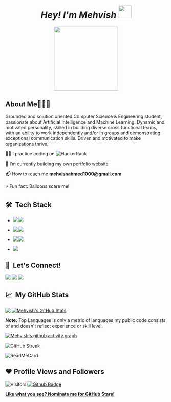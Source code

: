 <h1 align="center"><i>Hey! I'm Mehvish </i><img src="https://raw.githubusercontent.com/aemmadi/aemmadi/master/wave.gif" width="40px"></h1> 

<p align="center"> <img src="https://octodex.github.com/images/daftpunktocat-guy.gif" height="200px" width="200px"></p>

## About Me👩‍🎓👋

Grounded and solution oriented Computer Science & Engineering student, passionate about Artificial Intelligence and Machine Learning. Dynamic and motivated personality, skilled in building diverse cross functional teams, with an ability to work independently and/or in groups and demonstrating exceptional communication skills. Driven and motivated to make organizations thrive.

👩‍💻 I practice coding on ![HackerRank](https://img.shields.io/badge/-Hackerrank-2EC866?style=for-the-badge&logo=HackerRank&logoColor=white)

🌱 I’m currently building my own portfolio website

📬 How to reach me **mehvishahmed1000@gmail.com**

⚡ Fun fact: Balloons scare me!

## 🛠 &nbsp;Tech Stack

- <img src="https://img.icons8.com/color/48/000000/c-programming.png"/><img src="https://img.icons8.com/color/48/000000/python--v2.png"/>

- <img src="https://img.icons8.com/color/48/000000/html-5--v1.png"/><img src="https://img.icons8.com/color/48/000000/css3.png"/>
<!-- <img src="https://img.icons8.com/color/48/000000/javascript--v2.png"/> -->

- <img src="https://img.icons8.com/color/48/000000/github-2.png"/><img src="https://img.icons8.com/color/50/000000/git.png"/>
  
- <img src="https://img.icons8.com/color/48/000000/visual-studio-code-2019.png"/>
  
## 📱 &nbsp;Let's Connect!
  <a href="https://www.linkedin.com/in/mehvish-a-67bb87120"><img src="https://img.icons8.com/fluent/48/000000/linkedin.png"/></a>
  <a href="https://www.instagram.com/mehvish__ahmed/"><img src="https://img.icons8.com/fluent/48/000000/instagram-new.png"></a>
  <a href="https://twitter.com/mvsh_ahmd?s=09"><img src="https://img.icons8.com/fluent/48/000000/twitter.png"></a>
  
## &#x1f4c8;&nbsp; My GitHub Stats

<a href="https://github.com/mehvishahmed/mehvishahmed">
  <img align="center" src="https://github-readme-stats.vercel.app/api/top-langs/?username=mehvishahmed&hide=java,html&title_color=ffffff&text_color=c9cacc&icon_color=2bbc8a&bg_color=1d1f21" />
</a>

<a href="https://github.com/mehvishahmed/mehvishahmed" align="right">
  <img align="center" src="https://github-readme-stats.vercel.app/api/?username=mehvishahmed&theme=prussian&show_icons=true&count_private=true" alt="Mehvish's GitHub Stats" />
</a>

<b>Note:</b> Top Languages is only a metric of languages my public code consists of and doesn't reflect experience or skill level.
  
  [![Mehvish's github activity graph](https://activity-graph.herokuapp.com/graph?username=mehvishahmed&theme=xcode)](https://git.io/mehvishahmed)
    
  [![GitHub Streak](http://github-readme-streak-stats.herokuapp.com?user=mehvishahmed&theme=prussian&hide_border=true)](https://git.io/streak-stats)
  
  ![ReadMeCard](https://github-readme-stats.vercel.app/api/pin/?username=mehvishahmed&repo=mehvishahmed)
  
## ❤️ Profile Views and Followers
  ![Visitors](https://visitor-badge.laobi.icu/badge?page_id=mehvishahmed.mehvishahmed)
  <a href="https://github.com/mehvishahmed?tab=followers"><img src="https://img.shields.io/github/followers/mehvishahmed?label=Followers&style=social" alt="Github Badge"></a>
  
  [**Like what you see? Nominate me for GitHub Stars!**](https://stars.github.com/nominate/)
